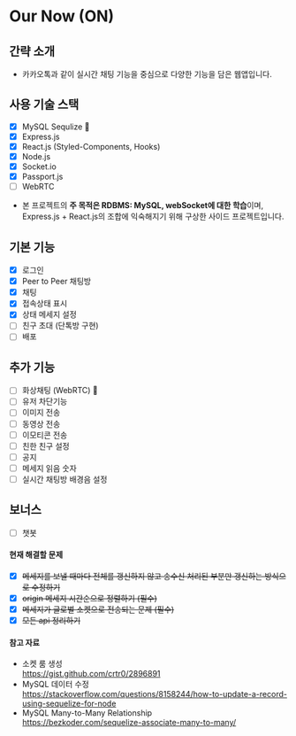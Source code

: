 # Our Now (ON)

## 간략 소개

- 카카오톡과 같이 실시간 채팅 기능을 중심으로 다양한 기능을 담은 웹앱입니다.

## 사용 기술 스택

- [x] MySQL Sequlize 💎
- [x] Express.js
- [x] React.js (Styled-Components, Hooks)
- [x] Node.js
- [x] Socket.io
- [x] Passport.js
- [ ] WebRTC

- 본 프로젝트의 **주 목적은 RDBMS: MySQL, webSocket에 대한 학습**이며,
  Express.js + React.js의 조합에 익숙해지기 위해 구상한 사이드 프로젝트입니다.

## 기본 기능

- [x] 로그인
- [x] Peer to Peer 채팅방
- [x] 채팅
- [x] 접속상태 표시
- [x] 상태 메세지 설정
- [ ] 친구 초대 (단톡방 구현)
- [ ] 배포

## 추가 기능

- [ ] 화상채팅 (WebRTC) 💎
- [ ] 유저 차단기능
- [ ] 이미지 전송
- [ ] 동영상 전송
- [ ] 이모티콘 전송
- [ ] 친한 친구 설정
- [ ] 공지
- [ ] 메세지 읽음 숫자
- [ ] 실시간 채팅방 배경음 설정

## 보너스

- [ ] 챗봇

#### 현재 해결할 문제

- [x] ~~메세지를 보낼 때마다 전체를 갱신하지 않고 송수신 처리된 부분만 갱신하는 방식으로 수정하기~~
- [x] ~~origin 메세지 시간순으로 정렬하기 (필수)~~
- [x] ~~메세지가 글로벌 소켓으로 전송되는 문제 (필수)~~
- [x] ~~모든 api 정리하기~~

#### 참고 자료

- 소켓 룸 생성 \
  https://gist.github.com/crtr0/2896891
- MySQL 데이터 수정 \
  https://stackoverflow.com/questions/8158244/how-to-update-a-record-using-sequelize-for-node
- MySQL Many-to-Many Relationship \
  https://bezkoder.com/sequelize-associate-many-to-many/
